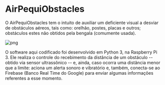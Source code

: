 # AirPequiObstacles

O AirPequiObstacles tem o intuito de auxiliar um deficiente visual a desviar de obstáculos aéreos, tais como: orelhão, postes, placas e outros; obstáculos estes não obtidos pela bengala (comumente usada).

![png](airpequiobstacles.png)

O software aqui codificado foi desenvolvido em Python 3, na Raspberry Pi 3. Ele realiza o controle do recebimento da distância de um obstáculo -- obtido via sensor ultrassônico -- e, ainda, caso ocorra uma distância menor que a limite: aciona um alerta sonoro e vibratório e, também, conecta-se ao Firebase (Banco Real Time do Google) para enviar algumas informações referentes a esse momento.

